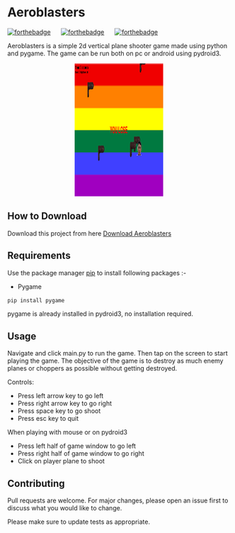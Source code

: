 # Aeroblasters

[![forthebadge](https://forthebadge.com/images/badges/built-with-love.svg)](https://forthebadge.com)
&nbsp;&nbsp;&nbsp;&nbsp;
[![forthebadge](https://forthebadge.com/images/badges/made-with-python.svg)](https://forthebadge.com)
&nbsp;&nbsp;&nbsp;&nbsp;
[![forthebadge](https://forthebadge.com/images/badges/check-it-out.svg)](https://forthebadge.com)



Aeroblasters is a simple 2d vertical plane shooter game made using python and pygame. The game can  be run both on pc or android using pydroid3.

<p align='center'>
  <img src='app.png' width=200 height=300>
</p>

## How to Download

Download this project from here [Download Aeroblasters](https://downgit.github.io/#/home?url=https://github.com/pyGuru123/Python-Games/tree/master/Aeroblasters)

## Requirements

Use the package manager [pip](https://pip.pypa.io/en/stable/) to install following packages :-
* Pygame

```bash
pip install pygame
```

pygame is already installed in pydroid3, no installation required.

## Usage

Navigate and click main.py to run the game. Then tap on the screen to start playing the game. The objective of the game is to destroy as much enemy planes or choppers as possible without getting destroyed. 

Controls:
* Press left arrow key to go left
* Press right arrow key to go right
* Press space key to go shoot
* Press esc key to quit

When playing with mouse or on pydroid3
* Press left half of game window to go left
* Press right half of game window to go right
* Click on player plane to shoot

## Contributing
Pull requests are welcome. For major changes, please open an issue first to discuss what you would like to change.

Please make sure to update tests as appropriate.
